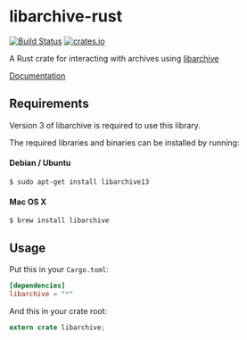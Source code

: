 # libarchive-rust

[![Build Status](https://travis-ci.org/reset/libarchive-rust.svg?branch=master)](https://travis-ci.org/reset/libarchive-rust)
[![crates.io](https://meritbadge.herokuapp.com/gpgme)](https://crates.io/crates/libarchive)

A Rust crate for interacting with archives using [libarchive](http://www.libarchive.org)

[Documentation](http://reset.github.io/libarchive-rust)

## Requirements

Version 3 of libarchive is required to use this library.

The required libraries and binaries can be installed by running:

#### Debian / Ubuntu
```shell
$ sudo apt-get install libarchive13
```

#### Mac OS X
```shell
$ brew install libarchive
```

## Usage

Put this in your `Cargo.toml`:

```toml
[dependencies]
libarchive = "*"
```

And this in your crate root:

```rust
extern crate libarchive;
```
